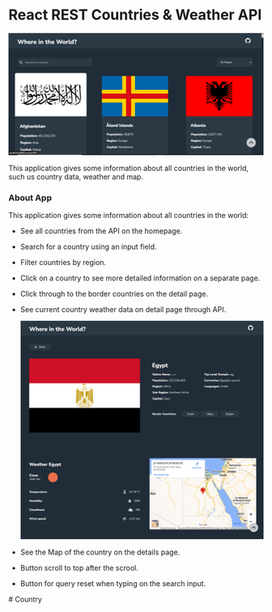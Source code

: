 # React REST Countries & Weather API

![](./Design/Design-preview-1.PNG)

 This application gives some information about all countries in the world, such us country data, weather and map.

### About App

This application gives some information about all countries in the world:

- See all countries from the API on the homepage.
- Search for a country using an input field.
- Filter countries by region.
- Click on a country to see more detailed information on a separate page.
- Click through to the border countries on the detail page.
- See current country weather data on detail page through API.

  ![](./Design/Design-preview-2.png)
  
- See the Map of the country on the details page.
- Button scroll to top after the scrool.
- Button for query reset when typing on the search input.

#   C o u n t r y 
 
 